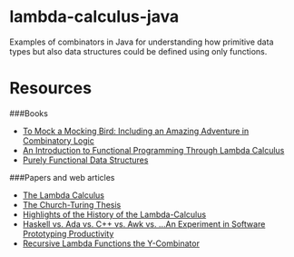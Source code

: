 # lambda-calculus-java
Examples of combinators in Java for understanding how primitive data types but also data structures could be defined
using only functions.

# Resources
###Books
* [To Mock a Mocking Bird: Including an Amazing Adventure in Combinatory Logic](https://www.amazon.it/Mock-Mocking-Bird-Including-Combinatory-ebook/dp/B00A1P096Y/ref=tmm_kin_swatch_0?_encoding=UTF8&qid=1579689062&sr=8-1)
* [An Introduction to Functional Programming Through Lambda Calculus](https://www.amazon.it/Introduction-Functional-Programming-Through-Calculus/dp/0486478831)
* [Purely Functional Data Structures](https://www.amazon.it/Purely-Functional-Structures-Chris-Okasaki/dp/0521663504/ref=sr_1_1?__mk_it_IT=%C3%85M%C3%85%C5%BD%C3%95%C3%91&keywords=Purely+Functional+Data+Structures&qid=1579689523&sr=8-1)

###Papers and web articles
* [The Lambda Calculus](https://plato.stanford.edu/entries/lambda-calculus/)
* [The Church-Turing Thesis](https://plato.stanford.edu/entries/church-turing/)
* [Highlights of the History of the Lambda-Calculus ](https://ieeexplore.ieee.org/document/4640786)
* [Haskell vs. Ada vs. C++ vs. Awk vs. ...An Experiment in Software Prototyping Productivity](http://citeseerx.ist.psu.edu/viewdoc/download?doi=10.1.1.368.1058&rep=rep1&type=pdf)
* [Recursive Lambda Functions the Y-Combinator](https://sookocheff.com/post/fp/recursive-lambda-functions/)

